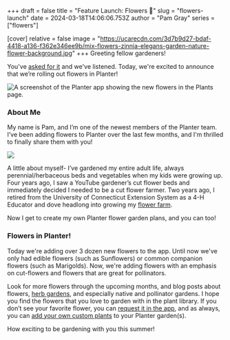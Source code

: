 +++
draft = false
title = "Feature Launch: Flowers 🌸"
slug = "flowers-launch"
date = 2024-03-18T14:06:06.753Z
author = "Pam Gray"
series = ["flowers"]

[cover]
relative = false
image = "https://ucarecdn.com/3d7b9d27-bdaf-4418-a136-f362e346ee9b/mix-flowers-zinnia-elegans-garden-nature-flower-background.jpg"
+++
Greeting fellow gardeners!

You've [asked for it](https://planter.garden/requests/4ceDKBnMKejh5Epov3EM) and we've listened. Today, we're excited to announce that we’re rolling out flowers in Planter!

![A screenshot of the Planter app showing the new flowers in the Plants page.](https://ucarecdn.com/f950c09a-4d5c-42f7-a326-e18469cd9b97/Screenshot%202024-03-15%20at%2010.13.52 AM.png "Some of the new flowers in Planter 🌼")

### About Me

My name is Pam, and I’m one of the newest members of the Planter team. I’ve been adding flowers to Planter over the last few months, and I'm thrilled to finally share them with you!

![](https://ucarecdn.com/0ef30ba6-a96a-4743-942c-27f3f82f86cb/me%20with%20cosmos.jpg)

A little about myself- I’ve gardened my entire adult life, always perennial/herbaceous beds and vegetables when my kids were growing up. Four years ago, I saw a YouTube gardener’s cut flower beds and immediately decided I needed to be a cut flower farmer. Two years ago, I retired from the University of Connecticut Extension System as a 4-H Educator and dove headlong into growing my [flower farm](https://winterbeegarden.com/).

Now I get to create my own Planter flower garden plans, and you can too! 

### Flowers in Planter!

Today we're adding over 3 dozen new flowers to the app. Until now we've only had edible flowers (such as Sunflowers) or common companion flowers (such as Marigolds). Now, we're adding flowers with an emphasis on cut-flowers and flowers that are great for pollinators.

Look for more flowers through the upcoming months, and blog posts about flowers, [herb gardens](https://blog.planter.garden/series/herbs/), and especially native and pollinator gardens. I hope you find the flowers that you love to garden with in the plant library. If you don’t see your favorite flower, you can [request it in the app](https://planter.garden/requests), and as always, you can [add your own custom plants](https://info.planter.garden/plant-information/create-plants/) to your Planter garden(s).

How exciting to be gardening with you this summer!
